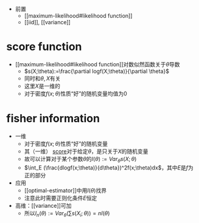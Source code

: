 - 前置
  - [[maximum-likelihood#likelihood function]]
  - [[iid]], [[variance]]
# score function
- [[maximum-likelihood#likelihood function]]对数似然函数关于$\theta$导数
  - $s(X;\theta):=\frac{\partial logf(X;\theta)}{\partial \theta}$
  - 同时和$\theta,X$有关
  - 这里$X$是一维的
  - 对于密度$f(x;\theta)$性质“好”的随机变量均值为0
# fisher information
- 一维
  - 对于密度$f(x;\theta)$性质“好”的随机变量
  - 其（一维） [score](#score-function)对于给定$\theta$，是只关于$X$的随机变量
  - 故可以计算对于某个参数$\theta$的$I(\theta):=Var_\theta s(X;\theta)$
  - $\int_E (\frac{dlogf(x;\theta)}{d\theta})^2f(x;\theta)dx$，其中$E$是$f$为正的部分
- 应用
  - [[optimal-estimator]]中用$I(\theta)$找界
  - 注意此时需要正则化条件$E$恒定
- 高维：[[variance]]可加
  - 所以$I_n(\theta):=Var_\theta(\sum s(X_i;\theta))=nI(\theta)$